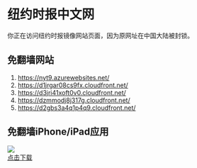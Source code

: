 <h1>纽约时报中文网</h1>
<p>你正在访问纽约时报镜像网站页面，因为原网址在中国大陆被封锁。</p>
<h2>免翻墙网站</h2>
<ol>
<li><a href="https://nyt9.azurewebsites.net/" target="1">https://nyt9.azurewebsites.net/</a></li>
<li><a href="https://d1jrgar08cs9fx.cloudfront.net/" target="2">https://d1jrgar08cs9fx.cloudfront.net/</a></li>
<li><a href="https://d3jri41xoft0v0.cloudfront.net/" target="3">https://d3jri41xoft0v0.cloudfront.net/</a></li>
<li><a href="https://dzmmodj8j317g.cloudfront.net/" target="4">https://dzmmodj8j317g.cloudfront.net/</a></li>
<li><a href="https://d2gbs3a4q1p4q9.cloudfront.net/" target="5">https://d2gbs3a4q1p4q9.cloudfront.net/</a></li>
</ol>
<h2>免翻墙iPhone/iPad应用</h2>
<p>
	<a href="https://itunes.apple.com/cn/app/niu-yue-shi-bao-zhong-wen-wang/id807498298?mt=8">
		<img src="icon175x175.jpeg" />
		<br/>点击下载
	</a>
</p>